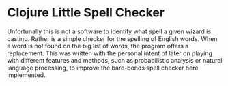 # Clojure Little Spell Checker
Unfortunally this is not a software to identify what spell a given wizard is casting. Rather is a simple checker for the spelling of English words. When a word is not found on the big list of words, the program offers a replacement. This was written with the personal intent of later on playing with different features and methods, such as probabilistic analysis or natural language processing, to improve the bare-bonds spell checker here implemented.

